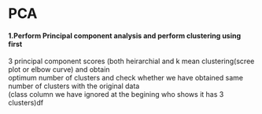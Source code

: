 # PCA
<h4>1.Perform Principal component analysis and perform clustering using first<br></h4>
        3 principal component scores (both heirarchial and k mean clustering(scree plot or elbow curve) and obtain<br>
        optimum number of clusters and check whether we have obtained same number of clusters with the original data<br> 
        (class column we have ignored at the begining who shows it has 3 clusters)df
